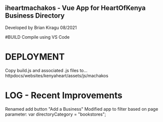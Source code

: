 ## iheartmachakos - Vue App for HeartOfKenya Business Directory
Developed by Brian Kiragu
08/2021

#BUILD
Compile using VS Code
<add commands for build here>

# DEPLOYMENT
Copy build.js and associated .js files to...
   httpdocs/websites/kenyaheart/assets/js/machakos
   
# LOG - Recent Improvements
Renamed add button "Add a Business"
Modified app to filter based on page parameter: var directoryCategory = "bookstores";
